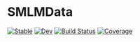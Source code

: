 # SMLMData

[![Stable](https://img.shields.io/badge/docs-stable-blue.svg)](https://juliasmlm.github.io/SMLMData.jl/stable)
[![Dev](https://img.shields.io/badge/docs-dev-blue.svg)](https://juliasmlm.github.io/SMLMData.jl/dev)
[![Build Status](https://github.com/juliasmlm/SMLMData.jl/workflows/CI/badge.svg)](https://github.com/juliasmlm/SMLMData.jl/actions)
[![Coverage](https://codecov.io/gh/juliasmlm/SMLMData.jl/branch/master/graph/badge.svg)](https://codecov.io/gh/juliasmlm/SMLMData.jl)
